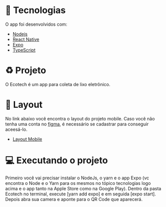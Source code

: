 # 🚀 Tecnologias
O app foi desenvolvidos com:
- [Nodejs](https://nodejs.org/en/)
- [React Native](https://reactnative.dev/)
- [Expo](https://expo.io/)
- [TypeScript](https://www.typescriptlang.org/)

# ♻ Projeto
O Ecotech é um app para coleta de lixo eletrônico.

# 📱 Layout
No link abaixo você encontra o layout do projeto mobile. Caso você não tenha uma conta no [figma](https://www.figma.com/), é necessário se cadastrar para conseguir aceesá-lo.
- [Layout Mobile](https://www.figma.com/file/e5C8yxeXO4KXCha9UjGu28/EcoTech---Mobile)

# 💻 Executando o projeto
Primeiro você vai precisar instalar o NodeJs, o yarn e o app Expo (vc encontra o Node e o Yarn para os mesmos no tópico tecnologias logo acima e o app tanto na Apple Store como na Google Play).
Dentro da pasta Ecotech no terminal, execute [yarn add expo] e em seguida [expo start]. Depois abra sua camera e aponte para o QR Code que aparecerá.
